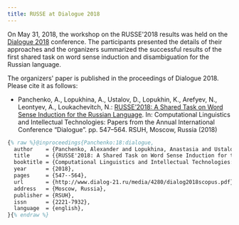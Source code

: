 ```yaml
---
title: RUSSE at Dialogue 2018
---
```


On May 31, 2018, the workshop on the RUSSE'2018 results was held on the [Dialogue 2018](http://www.dialog-21.ru/en/conference/) conference. The participants presented the details of their approaches and the organizers summarized the successful results of the first shared task on word sense induction and disambiguation for the Russian language.

The organizers' paper is published in the proceedings of Dialogue 2018. Please cite it as follows:

* Panchenko,&nbsp;A., Lopukhina,&nbsp;A., Ustalov,&nbsp;D., Lopukhin,&nbsp;K., Arefyev,&nbsp;N., Leontyev,&nbsp;A., Loukachevitch,&nbsp;N.: [RUSSE&rsquo;2018: A Shared Task on Word Sense Induction for the Russian Language](http://www.dialog-21.ru/media/4280/dialog2018scopus.pdf#page=559). In: Computational Linguistics and Intellectual Technologies: Papers from the Annual International Conference &ldquo;Dialogue&rdquo;. pp.&nbsp;547&ndash;564. RSUH, Moscow, Russia (2018)

```latex
{% raw %}@inproceedings{Panchenko:18:dialogue,
  author    = {Panchenko, Alexander and Lopukhina, Anastasia and Ustalov, Dmitry and Lopukhin, Konstantin and Arefyev, Nikolay and Leontyev, Alexey and Loukachevitch, Natalia},
  title     = {{RUSSE'2018: A Shared Task on Word Sense Induction for the Russian Language}},
  booktitle = {Computational Linguistics and Intellectual Technologies: Papers from the Annual International Conference ``Dialogue''},
  year      = {2018},
  pages     = {547--564},
  url       = {http://www.dialog-21.ru/media/4280/dialog2018scopus.pdf},
  address   = {Moscow, Russia},
  publisher = {RSUH},
  issn      = {2221-7932},
  language  = {english},
}{% endraw %}
```
